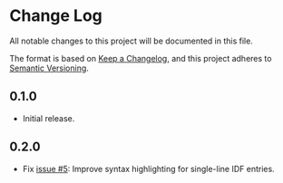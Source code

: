 # Change Log

All notable changes to this project will be documented in this file.

The format is based on [Keep a Changelog](https://keepachangelog.com/),
and this project adheres to [Semantic Versioning](https://semver.org/spec/v2.0.0.html).

## 0.1.0

- Initial release.

## 0.2.0

- Fix [issue #5](https://github.com/bigladder/vs-code-energyplus-modelkit/issues/5): Improve syntax highlighting for single-line IDF entries.